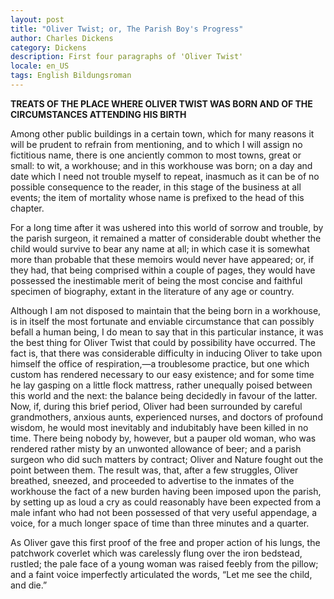 ```yaml
---
layout: post
title: "Oliver Twist; or, The Parish Boy's Progress"
author: Charles Dickens
category: Dickens
description: First four paragraphs of 'Oliver Twist'
locale: en_US
tags: English Bildungsroman
---
```

<strong>TREATS OF THE PLACE WHERE OLIVER TWIST WAS BORN AND OF THE CIRCUMSTANCES
ATTENDING HIS BIRTH</strong>
<p></p>

Among other public buildings in a certain town, which for many reasons it will
be prudent to refrain from mentioning<!--more-->, and to which I will assign no fictitious
name, there is one anciently common to most towns, great or small: to wit, a
workhouse; and in this workhouse was born; on a day and date which I need not
trouble myself to repeat, inasmuch as it can be of no possible consequence to
the reader, in this stage of the business at all events; the item of mortality
whose name is prefixed to the head of this chapter.

For a long time after it was ushered into this world of sorrow and trouble, by
the parish surgeon, it remained a matter of considerable doubt whether the child
would survive to bear any name at all; in which case it is somewhat more than
probable that these memoirs would never have appeared; or, if they had, that
being comprised within a couple of pages, they would have possessed the
inestimable merit of being the most concise and faithful specimen of biography,
extant in the literature of any age or country.

Although I am not disposed to maintain that the being born in a workhouse, is in
itself the most fortunate and enviable circumstance that can possibly befall a
human being, I do mean to say that in this particular instance, it was the best
thing for Oliver Twist that could by possibility have occurred. The fact is,
that there was considerable difficulty in inducing Oliver to take upon himself
the office of respiration,—a troublesome practice, but one which custom has
rendered necessary to our easy existence; and for some time he lay gasping on a
little flock mattress, rather unequally poised between this world and the next:
the balance being decidedly in favour of the latter. Now, if, during this brief
period, Oliver had been surrounded by careful grandmothers, anxious aunts,
experienced nurses, and doctors of profound wisdom, he would most inevitably and
indubitably have been killed in no time. There being nobody by, however, but a
pauper old woman, who was rendered rather misty by an unwonted allowance of
beer; and a parish surgeon who did such matters by contract; Oliver and Nature
fought out the point between them. The result was, that, after a few struggles,
Oliver breathed, sneezed, and proceeded to advertise to the inmates of the
workhouse the fact of a new burden having been imposed upon the parish, by
setting up as loud a cry as could reasonably have been expected from a male
infant who had not been possessed of that very useful appendage, a voice, for a
much longer space of time than three minutes and a quarter.

As Oliver gave this first proof of the free and proper action of his lungs, the
patchwork coverlet which was carelessly flung over the iron bedstead, rustled;
the pale face of a young woman was raised feebly from the pillow; and a faint
voice imperfectly articulated the words, “Let me see the child, and die.”
